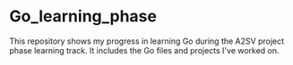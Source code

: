 # Go_learning_phase
This repository shows my progress in learning Go during the A2SV project phase learning track. It includes the Go files and projects I've worked on.
